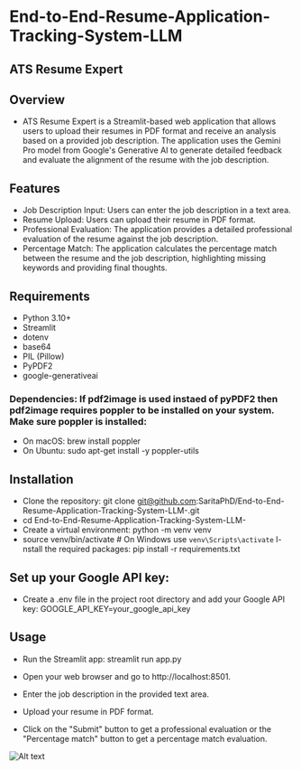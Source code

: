 # End-to-End-Resume-Application-Tracking-System-LLM

## ATS Resume Expert
## Overview
- ATS Resume Expert is a Streamlit-based web application that allows users to upload their resumes in PDF format and receive an analysis based on a provided job description. The application uses the Gemini Pro model from Google's Generative AI to generate detailed feedback and evaluate the alignment of the resume with the job description.

## Features
- Job Description Input: Users can enter the job description in a text area.
- Resume Upload: Users can upload their resume in PDF format.
- Professional Evaluation: The application provides a detailed professional evaluation of the resume against the job description.
- Percentage Match: The application calculates the percentage match between the resume and the job description, highlighting missing keywords and providing final thoughts.

## Requirements
- Python 3.10+
- Streamlit
- dotenv
- base64
- PIL (Pillow)
- PyPDF2
- google-generativeai
### Dependencies: If pdf2image is used instaed of pyPDF2 then pdf2image requires poppler to be installed on your system. Make sure poppler is installed:

- On macOS: brew install poppler
- On Ubuntu: sudo apt-get install -y poppler-utils

## Installation
- Clone the repository: git clone git@github.com:SaritaPhD/End-to-End-Resume-Application-Tracking-System-LLM-.git
- cd End-to-End-Resume-Application-Tracking-System-LLM-
- Create a virtual environment: python -m venv venv
- source venv/bin/activate  # On Windows use `venv\Scripts\activate`
I- nstall the required packages: pip install -r requirements.txt

## Set up your Google API key:
- Create a .env file in the project root directory and add your Google API key:
GOOGLE_API_KEY=your_google_api_key

## Usage
- Run the Streamlit app: streamlit run app.py
- Open your web browser and go to http://localhost:8501.

- Enter the job description in the provided text area.

- Upload your resume in PDF format.

- Click on the "Submit" button to get a professional evaluation or the "Percentage match" button to get a percentage match evaluation.


![Alt text](<Screenshot 2024-07-25 at 5.22.19 PM.png>)
